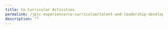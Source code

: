 ```yaml
---
title: Co Curricular Activities
permalink: /jpjc-experience/co-curriculum/talent-and-leadership-development-programme/cca/
description: ""
---
```


